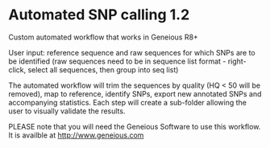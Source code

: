 Automated SNP calling 1.2 
==================

Custom automated workflow that works in Geneious R8+

User input: reference sequence and raw sequences for which SNPs are to be identified (raw sequences need to be in sequence list format - right-click, select all sequences, then group into seq list) 

The automated workflow will trim the sequences by quality (HQ < 50 will be removed), map to reference, identify SNPs, export new annotated SNPs and accompanying statistics. Each step will create a sub-folder allowing the user to visually validate the results.

PLEASE note that you will need the Geneious Software to use this workflow.  It is  availble at http://www.geneious.com
